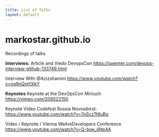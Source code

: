 ```yaml
---
title: List of Talks
layout: default
---
```


# markostar.github.io
Recordings of talks

**Interviews:**
Article and Viedo DevopsCon
https://jaxenter.com/devops-interview-github-133749.html

Interview With @Azizshamim
https://www.youtube.com/watch?v=og8nQnH3ikY

**Keynotes**
Keynote at the DevOpsCon Miniuch 
https://vimeo.com/209522150

Keynote Video Codefest Russia Novosibirst:
https://www.youtube.com/watch?v=7oSczTt9uBg

Video / Keynote / Vienna WeAreDevelopers Conference
https://www.youtube.com/watch?v=Q-boe_4Np4A

